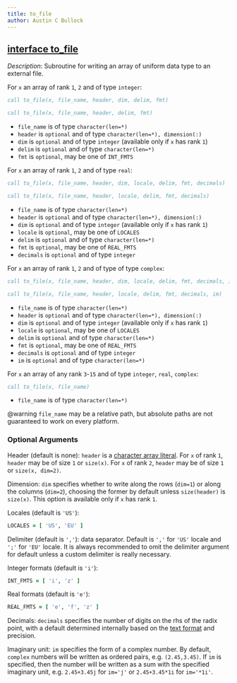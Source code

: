```yaml
---
title: to_file
author: Austin C Bullock
---
```


## [interface to_file](../../interface/to_file.html)

*Description*: Subroutine for writing an array of uniform data type to an external file.

For `x` an array of rank `1`, `2` and of type `integer`:

```fortran
call to_file(x, file_name, header, dim, delim, fmt)
```

```fortran
call to_file(x, file_name, header, delim, fmt)
```

* `file_name` is of type `character(len=*)`
* `header` is `optional` and of type `character(len=*), dimension(:)`
* `dim` is `optional` and of type `integer` (available only if `x` has rank `1`)
* `delim` is `optional` and of type `character(len=*)`
* `fmt` is `optional`, may be one of `INT_FMTS`

For `x` an array of rank `1`, `2` and of type `real`:

```fortran
call to_file(x, file_name, header, dim, locale, delim, fmt, decimals)
```

```fortran
call to_file(x, file_name, header, locale, delim, fmt, decimals)
```

* `file_name` is of type `character(len=*)`
* `header` is `optional` and of type `character(len=*), dimension(:)`
* `dim` is `optional` and of type `integer` (available only if `x` has rank `1`)
* `locale` is `optional`, may be one of `LOCALES`
* `delim` is `optional` and of type `character(len=*)`
* `fmt` is `optional`, may be one of `REAL_FMTS`
* `decimals` is `optional` and of type `integer`

For `x` an array of rank `1`, `2` and of type of type `complex`:

```fortran
call to_file(x, file_name, header, dim, locale, delim, fmt, decimals, im)
```

```fortran
call to_file(x, file_name, header, locale, delim, fmt, decimals, im)
```

* `file_name` is of type `character(len=*)`
* `header` is `optional` and of type `character(len=*), dimension(:)`
* `dim` is `optional` and of type `integer` (available only if `x` has rank `1`)
* `locale` is `optional`, may be one of `LOCALES`
* `delim` is `optional` and of type `character(len=*)`
* `fmt` is `optional`, may be one of `REAL_FMTS`
* `decimals` is `optional` and of type `integer`
* `im` is `optional` and of type `character(len=*)`

For `x` an array of any rank `3`-`15` and of type `integer`, `real`, `complex`:

```fortran
call to_file(x, file_name)
```

* `file_name` is of type `character(len=*)`

@warning `file_name` may be a relative path, but absolute paths are not guaranteed to work on every platform.

### Optional Arguments

Header (default is none): `header` is a [character array literal](../UserInfo/compilers.html). For `x` of rank `1`, `header` may be of size `1` or `size(x)`. For `x` of rank `2`, `header` may be of size `1` or `size(x, dim=2)`.

Dimension: `dim` specifies whether to write along the rows (`dim=1`) or along the columns (`dim=2`), choosing the former by default unless `size(header)` is `size(x)`. This option is available only if `x` has rank `1`.

Locales (default is `'US'`):

```fortran
LOCALES = [ 'US', 'EU' ]
```

Delimiter (default is `','`): data separator. Default is `','` for `'US'` locale and `';'` for `'EU'` locale. It is always recommended to omit the delimiter argument for default unless a custom delimiter is really necessary.

Integer formats (default is `'i'`):

```fortran
INT_FMTS = [ 'i', 'z' ]
```

Real formats (default is `'e'`):

```fortran
REAL_FMTS = [ 'e', 'f', 'z' ]
```

Decimals: `decimals` specifies the number of digits on the rhs of the radix point, with a default determined internally based on the [text format](../UserInfo/text-fmts.html) and precision.

Imaginary unit: `im` specifies the form of a complex number. By default, `complex` numbers will be written as ordered pairs, e.g. `(2.45,3.45)`. If `im` is specified, then the number will be written as a sum with the specified imaginary unit, e.g. `2.45+3.45j` for `im='j'` or `2.45+3.45*1i` for `im='*1i'`.
